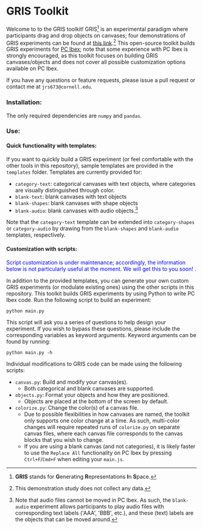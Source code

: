 # GRIS Toolkit

  Welcome to to the GRIS toolkit! GRIS[^1] is an experimental paradigm where participants drag and drop objects on canvases; four demonstrations of GRIS experiments can be found at [this link](https://farm.pcibex.net/r/vxZDAe/).[^2] This open-source toolkit builds GRIS experiments for [PC Ibex](https://doc.pcibex.net/); note that some experience with PC Ibex is strongly encouraged, as this toolkit focuses on building GRIS canvases/objects and does not cover all possible customization options available on PC Ibex.

If you have any questions or feature requests, please issue a pull request or contact me at `jrs673@cornell.edu`.  


### Installation:
The only required dependencies are `numpy` and `pandas`.

### Use:

#### Quick functionality with templates:
If you want to quickly build a GRIS experiment (or feel comfortable with the other tools in this repository), sample templates are provided in the `templates` folder. Templates are currently provided for:
- `category-text`: categorical canvases with text objects, where categories are visually distinguished through color.
- `blank-text`: blank canvases with text objects
- `blank-shapes`: blank canvases with shape objects
- `blank-audio`: blank canvases with audio objects.[^3]


Note that the `category-text` template can be extended into `category-shapes` or `category-audio` by drawing from the `blank-shapes` and `blank-audio` templates, respectively.

#### Customization with scripts:
<span style="color:blue">Script customization is under maintenance; accordingly, the information below is not particularly useful at the moment. We will get this to you soon! </span>.

In addition to the provided templates, you can generate your own custom GRIS experiments (or modulate existing ones) using the other scripts in this repository. This toolkit builds GRIS experiments by using Python to write PC Ibex code. Run the following script to build an experiment:


```
python main.py
```
This script will ask you a series of questions to help design your experiment. If you wish to bypass these questions, please include the corresponding variables as keyword arguments. Keyword arguments can be found by running:

```
python main.py -h
```


Individual modifications to GRIS code can be made using the following scripts:
- `canvas.py`: Build and modify your canvas(es).
  - Both categorical and blank canvases are supported.
- `objects.py`: Format your objects and how they are positioned.
  - Objects are placed at the bottom of the screen by default.
- `colorize.py`: Change the color(s) of a canvas file.
  - Due to possible flexibilities in how canvases are named, the toolkit only supports one color change at a time. As such, multi-color changes will require repeated runs of `colorize.py` on separate canvas files, where each canvas file corresponds to the canvas blocks that you wish to change.
  - If you are using a blank canvas (and not categories), it is likely faster to use the `Replace All` functionality on PC Ibex by pressing `Ctrl+F`/`Cmd+F` when editing your `main.js`.










[^1]: **GRIS** stands for **G**enerating **R**epresentations **I**n **S**pace.
[^2]: This demonstration study does not collect any data. 
[^3]: Note that audio files cannot be moved in PC Ibex. As such, the `blank-audio` experiment allows participants to play audio files with corresponding text labels ('AAA', 'BBB', etc.), and these (text) labels are the objects that can be moved around. 
